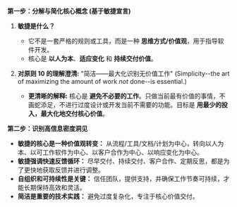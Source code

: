 

**第一步：分解与简化核心概念 (基于敏捷宣言)**

1.  **敏捷是什么？**
    *   它不是一套严格的规则或工具，而是一种 **思维方式/价值观**，用于指导软件开发。
    *   核心是 **以人为本**、**适应变化** 和 **持续交付价值**。


4.  **对原则 10 的理解澄清:** "简洁——最大化识别无价值工作" (Simplicity--the art of maximizing the amount of work *not* done--is essential.)
    *   **更清晰的解释:** 核心是 **避免不必要的工作**。只做当前最有价值的事情，不画蛇添足，不进行过度设计或开发当前不需要的功能。目标是 **用最少的投入，最大化地交付核心价值**。

**第二步：识别高信息密度洞见**

*   **敏捷的核心是一种价值观转变：** 从流程/工具/文档/计划为中心，转向以人为本、以可工作软件为中心、以客户合作为中心、以响应变化为中心。
*   **敏捷强调快速反馈循环：** 尽早交付、持续交付、客户合作、定期反思，都是为了更快地获取反馈并进行调整。
*   **自组织和可持续性是关键：** 信任团队，提供支持，并确保工作节奏可持续，才能长期保持高效和灵活。
*   **简洁是重要的技术实践：** 避免过度复杂化，专注于核心价值交付。

